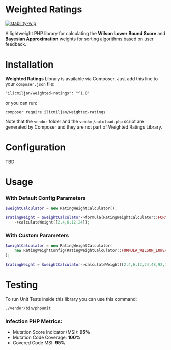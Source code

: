 # Weighted Ratings

[![stability-wip](https://img.shields.io/badge/stability-wip-lightgrey.svg)](https://github.com/mkenney/software-guides/blob/master/STABILITY-BADGES.md#work-in-progress)

A lightweight PHP library for calculating the **Wilson Lower Bound Score** and 
**Bayesian Approximation** weights for sorting algorithms based on user feedback.

# Installation
**Weighted Ratings** Library is available via Composer. Just add this line to 
your `composer.json` file:

```
"ilicmiljan/weighted-ratings": "^1.0"
```

or you can run:

```
composer require ilicmiljan/weighted-ratings
```

Note that the `vendor` folder and the `vendor/autoload.php` script are generated 
by Composer and they are not part of Weighted Ratings Library.

# Configuration

TBD

# Usage

### With Default Config Parameters

``` php
$weightCalculator = new RatingWeightCalculator();

$ratingWeight = $weightCalculator->formula(RatingWeightCalculator::FORMULA_WILSON_LOWER_BOUND)
    ->calculateWeight([2,4,6,12,24]);
```

### With Custom Parameters

``` php
$weightCalculator = new RatingWeightCalculator(
    new RatingWeightConfig(RatingWeightCalculator::FORMULA_WILSON_LOWER_BOUND, 5, 0.9)
);

$ratingWeight = $weightCalculator->calculateWeight([2,4,6,12,24,48,92,184,]);
```

# Testing
To run Unit Tests inside this library you can use this command:

```
./vendor/bin/phpunit
```

### Infection PHP Metrics:
- Mutation Score Indicator (MSI): **95%**
- Mutation Code Coverage: **100%**
- Covered Code MSI: **95%**

 
